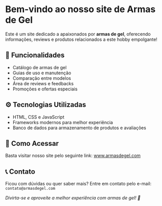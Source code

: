 <!DOCTYPE html>
<html lang="pt-BR">
<head>
</head>
<body>
    <div class="container">
        <h1>Bem-vindo ao nosso site de Armas de Gel</h1>
        <p>Este é um site dedicado a apaixonados por <strong>armas de gel</strong>, oferecendo informações, reviews e produtos relacionados a este hobby empolgante!</p>
        <h2>📌 Funcionalidades</h2>
        <ul>
            <li>Catálogo de armas de gel</li>
            <li>Guias de uso e manutenção</li>
            <li>Comparação entre modelos</li>
            <li>Área de reviews e feedbacks</li>
            <li>Promoções e ofertas especiais</li>
        </ul>
        <h2>⚙️ Tecnologias Utilizadas</h2>
        <ul>
            <li>HTML, CSS e JavaScript</li>
            <li>Frameworks modernos para melhor experiência</li>
            <li>Banco de dados para armazenamento de produtos e avaliações</li>
        </ul> 
        <h2>🚀 Como Acessar</h2>
        <p>Basta visitar nosso site pelo seguinte link: <a href="#">www.armasdegel.com</a></p>
        <h2>📞 Contato</h2>
        <p>Ficou com dúvidas ou quer saber mais? Entre em contato pelo e-mail: <code>contato@armasdegel.com</code></p>
        <p><em>Divirta-se e aproveite a melhor experiência com armas de gel! 🔫</em></p>
    </div>
</body>
</html>

